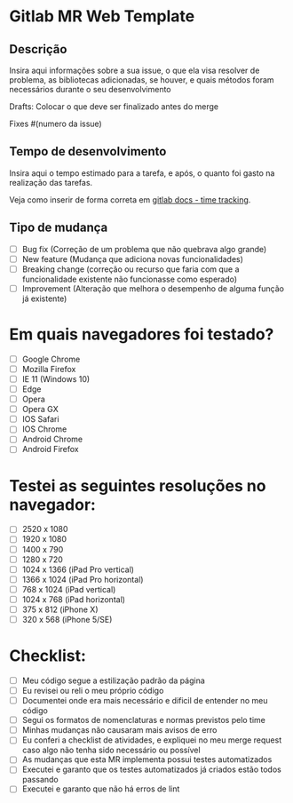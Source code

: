 # Gitlab MR Web Template

## Descrição
Insira aqui informações sobre a sua issue, o que ela visa resolver de problema, as bibliotecas adicionadas, se houver, e quais métodos foram necessários durante o seu desenvolvimento

Drafts: Colocar o que deve ser finalizado antes do merge

Fixes #(numero da issue)

## Tempo de desenvolvimento

Insira aqui o tempo estimado para a tarefa, e após, o quanto foi gasto na realização das tarefas.

Veja como inserir de forma correta em [gitlab docs - time tracking](https://docs.gitlab.com/ee/user/project/time_tracking.html).
## Tipo de mudança
- [ ] Bug fix (Correção de um problema que não quebrava algo grande)
- [ ] New feature (Mudança que adiciona novas funcionalidades)
- [ ] Breaking change (correção ou recurso que faria com que a funcionalidade existente não funcionasse como esperado)
- [ ] Improvement (Alteração que melhora o desempenho de alguma função já existente)

# Em quais navegadores foi testado?

- [ ] Google Chrome
- [ ] Mozilla Firefox
- [ ] IE 11 (Windows 10)
- [ ] Edge
- [ ] Opera
- [ ] Opera GX
- [ ] IOS Safari
- [ ] IOS Chrome
- [ ] Android Chrome
- [ ] Android Firefox

# Testei as seguintes resoluções no navegador:

* [ ] 2520 x 1080
* [ ] 1920 x 1080
* [ ] 1400 x 790
* [ ] 1280 x 720
* [ ] 1024 x 1366 (iPad Pro vertical)
* [ ] 1366 x 1024 (iPad Pro horizontal)
* [ ] 768 x 1024 (iPad vertical)
* [ ] 1024 x 768 (iPad horizontal)
* [ ] 375 x 812 (iPhone X)
* [ ] 320 x 568 (iPhone 5/SE)

# Checklist:

- [ ] Meu código segue a estilização padrão da página
- [ ] Eu revisei ou reli o meu próprio código
- [ ] Documentei onde era mais necessário e dificil de entender no meu código
- [ ] Segui os formatos de nomenclaturas e normas previstos pelo time
- [ ] Minhas mudanças não causaram mais avisos de erro
- [ ] Eu conferi a checklist de atividades, e expliquei no meu merge request caso algo não tenha sido necessário ou possível
- [ ] As mudanças que esta MR implementa possui testes automatizados
- [ ] Executei e garanto que os testes automatizados já criados estão todos passando
- [ ] Executei e garanto que não há erros de lint
